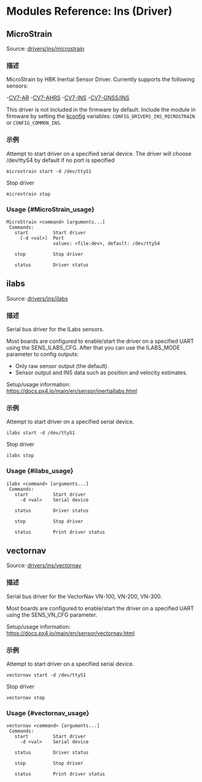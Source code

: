 # Modules Reference: Ins (Driver)

## MicroStrain

Source: [drivers/ins/microstrain](https://github.com/PX4/PX4-Autopilot/tree/main/src/drivers/ins/microstrain)

### 描述

MicroStrain by HBK Inertial Sensor Driver.
Currently supports the following sensors:

-[CV7-AR](https://www.hbkworld.com/en/products/transducers/inertial-sensors/vertical-reference-units--vru-/3dm-cv7-ar) -[CV7-AHRS](https://www.hbkworld.com/en/products/transducers/inertial-sensors/attitude-and-heading-reference-systems--ahrs-/3dm-cv7-ahrs) -[CV7-INS](https://www.hbkworld.com/en/products/transducers/inertial-sensors/inertial-navigation-systems--ins-/3dm-cv7-ins) -[CV7-GNSS/INS](https://www.hbkworld.com/en/products/transducers/inertial-sensors/inertial-navigation-systems--ins-/3dm-cv7-gnss-ins)

This driver is not included in the firmware by default.
Include the module in firmware by setting the
[kconfig](../hardware/porting_guide_config.md#px4-board-configuration-kconfig) variables:
`CONFIG_DRIVERS_INS_MICROSTRAIN` or `CONFIG_COMMON_INS`.

### 示例

Attempt to start driver on a specified serial device.
The driver will choose /dev/ttyS4 by default if no port is specified

```
microstrain start -d /dev/ttyS1
```

Stop driver

```
microstrain stop
```

### Usage {#MicroStrain_usage}

```
MicroStrain <command> [arguments...]
 Commands:
   start         Start driver
     [-d <val>]  Port
                 values: <file:dev>, default: /dev/ttyS4

   stop          Stop driver

   status        Driver status
```

## ilabs

Source: [drivers/ins/ilabs](https://github.com/PX4/PX4-Autopilot/tree/main/src/drivers/ins/ilabs)

### 描述

Serial bus driver for the ILabs sensors.

Most boards are configured to enable/start the driver on a specified UART using the SENS_ILABS_CFG.
After that you can use the ILABS_MODE parameter to config outputs:

- Only raw sensor output (the default).
- Sensor output and INS data such as position and velocity estimates.

Setup/usage information: https://docs.px4.io/main/en/sensor/inertiallabs.html

### 示例

Attempt to start driver on a specified serial device.

```
ilabs start -d /dev/ttyS1
```

Stop driver

```
ilabs stop
```

### Usage {#ilabs_usage}

```
ilabs <command> [arguments...]
 Commands:
   start         Start driver
     -d <val>    Serial device

   status        Driver status

   stop          Stop driver

   status        Print driver status
```

## vectornav

Source: [drivers/ins/vectornav](https://github.com/PX4/PX4-Autopilot/tree/main/src/drivers/ins/vectornav)

### 描述

Serial bus driver for the VectorNav VN-100, VN-200, VN-300.

Most boards are configured to enable/start the driver on a specified UART using the SENS_VN_CFG parameter.

Setup/usage information: https://docs.px4.io/main/en/sensor/vectornav.html

### 示例

Attempt to start driver on a specified serial device.

```
vectornav start -d /dev/ttyS1
```

Stop driver

```
vectornav stop
```

### Usage {#vectornav_usage}

```
vectornav <command> [arguments...]
 Commands:
   start         Start driver
     -d <val>    Serial device

   status        Driver status

   stop          Stop driver

   status        Print driver status
```
